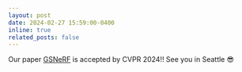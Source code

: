```yaml
---
layout: post
date: 2024-02-27 15:59:00-0400
inline: true
related_posts: false
---
```


Our paper [GSNeRF]() is accepted by CVPR 2024!! See you in Seattle 😎